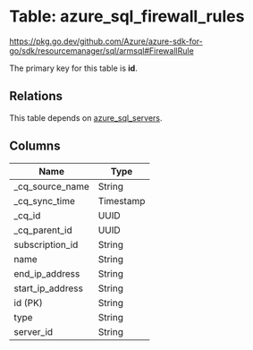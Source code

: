 # Table: azure_sql_firewall_rules

https://pkg.go.dev/github.com/Azure/azure-sdk-for-go/sdk/resourcemanager/sql/armsql#FirewallRule

The primary key for this table is **id**.

## Relations
This table depends on [azure_sql_servers](azure_sql_servers.md).


## Columns
| Name          | Type          |
| ------------- | ------------- |
|_cq_source_name|String|
|_cq_sync_time|Timestamp|
|_cq_id|UUID|
|_cq_parent_id|UUID|
|subscription_id|String|
|name|String|
|end_ip_address|String|
|start_ip_address|String|
|id (PK)|String|
|type|String|
|server_id|String|